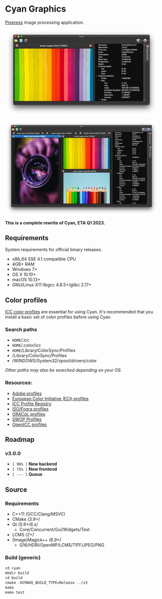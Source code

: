# Cyan Graphics

[Prepress](https://en.wikipedia.org/wiki/Prepress) image processing application.

![Screenshot 1](docs/images/cyan-v3_0-screenshot-01.png)

![Screenshot 2](docs/images/cyan-v3_0-screenshot-02.png)

**This is a complete rewrite of Cyan, ETA Q1 2023.**

## Requirements

System requirements for official binary releases.

* x86_64 SSE 4.1 compatible CPU
* 4GB+ RAM
* Windows 7+
* OS X 10.10+
* macOS 10.13+
* GNU/Linux X11 libgcc 4.8.5+/glibc 2.17+

## Color profiles

[ICC color profiles](https://en.wikipedia.org/wiki/ICC_profile) are essential for using Cyan. It's recommended that you install a basic set of color profiles before using Cyan.

### Search paths

* ``HOME``/.icc
* ``HOME``/.color/icc
* ``HOME``/Library/ColorSync/Profiles
*  /Library/ColorSync/Profiles
* /WINDOWS/System32/spool/drivers/color

*Other paths may also be searched depending on your OS.*

### Resources:

* [Adobe profiles](https://www.adobe.com/support/downloads/iccprofiles/icc_eula_win_end.html)
* [European Color Initiative (ECI) profiles](http://www.eci.org/doku.php?id=en:downloads)
* [ICC Profile Registry](https://www.color.org/registry/index.xalter)
* [ISO/Fogra profiles](https://www.colormanagement.org/en/isoprofile2009.html)
* [GRACoL profiles](https://www.colormanagement.org/en/gracolprofile.html)
* [SWOP Profiles](https://www.colormanagement.org/en/swopprofile.html)
* [OpenICC profiles](https://sourceforge.net/projects/openicc/files/OpenICC-Profiles/)

## Roadmap

### v3.0.0

* ``[ 90% ]`` **New backend**
* ``[ 75% ]`` **New frontend**
* ``[ --- ]`` **Queue**

## Source

### Requirements

 * C++11 (GCC/Clang/MSVC)
 * CMake *(3.9+)*
 * Qt *(5.9+/6.x)*
   * Core/Concurrent/Gui/Widgets/Test
 * LCMS *(2+)*
 * (Image)Magick++ *(6.9+)*
   * Q16/HDRI/OpenMP/LCMS/TIFF/JPEG/PNG

### Build (generic)

```
cd cyan
mkdir build
cd build
cmake -DCMAKE_BUILD_TYPE=Release ../v3
make
make test
```
